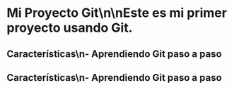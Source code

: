 # Mi Proyecto Git\n\nEste es mi primer proyecto usando Git.
## Características\n- Aprendiendo Git paso a paso
## Características\n- Aprendiendo Git paso a paso
